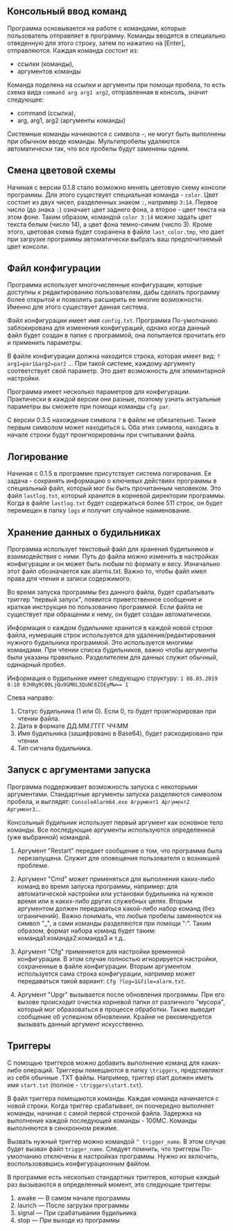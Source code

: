
Консольный ввод команд
-----------------------

Программа основывается на работе с командами, которые пользователь отправляет в программу. Команды вводятся
в специально отведенную для этого строку, затем по нажатию на [Enter], отправляются. Каждая команда состоит из:
- ссылки (команды),
- аргументов команды

Команда поделена на ссылки и аргументы при помощи пробела, то есть схема вида `command arg arg1 arg2`, отправленная в 
консоль, значит следующее:
- command (ссылка),
- arg, arg1, arg2 (аргументы команды)

Системные команды начинаются с символа `~`, не могут быть выполнены при обычном вводе команды.
Мультипробелы удаляются автоматически так, что все пробелы будут заменены одним.


Смена цветовой схемы
----------------------

Начиная с версии 0.1.8 стало возможно менять цветовую схему консоли программы. Для этого существует специальная команда - `color`. Цвет состоит из двух чисел, разделенных знаком `:`, например `3:14`. Первое число (до знака `:`) означает цвет заднего фона, а второе - цвет текста на этом фоне. Таким образом, командой `color 3:14` можно задать цвет текста белым (число 14), а цвет фона темно-синим (число 3).
Кроме этого, цветовая схема будет сохранена в файле `last_color.tmp`, что дает при загрузке программы автоматически выбрать ваш предпочитаемый цвет консоли.


Файл конфигурации
------------------

Программа использует многочисленные конфигурации, которые доступны к редактированию пользователям, 
дабы сделать программу более открытой и позволить расширить ее многие возможности. Именно для этого 
существует данная система.

Файл конфигурации имеет имя  `config.txt`. Программа По-умолчанию заблокирована для изменения конфигураций,
однако когда данный файл будет создан в папке с программой, она попытается прочитать его и применить параметры.

В файле конфигурации должна находится строка, которая имеет вид: `?arg1=par1&arg2=par2` ...
При такой системе, каждому аргументу соответствует свой параметр. Это дает возможность для элементарной настройки.

Программа имеет несколько параметров для конфигурации. Практически в каждой версии они разные, поэтому узнать актуальные
параметры вы сможете при помощи команды `cfg par`.

С версии 0.3.5 нахождение символа `?` в файле не обязательно. Также первым символом может находиться `&`. Оба этих символа, находясь в начале строки будут проигнорированы при считывании файла.

Логирование
--------------

Начиная с 0.1.5 в программе присутствует система логирования. Ее задача - сохранять информацию о ключевых действиях программы в специальный файл, который мог бы быть прочитанным человеком. Это файл `lastlog.txt`, который хранится в корневой директории программы.
Когда в файле `lastlog.txt` будет содержаться более 511 строк, он будет перемещен в папку `logs` и получит случайное наименование.


Хранение данных о будильниках
-------------------------
 Программа использует текстовый файл для хранения будильников и взаимодействия
 с ними. Путь до файла можно изменить в настройках конфигурации и он может быть
 любым по формату и весу. Изначально этот файл обозначается как alarms.txt.
 Важно то, чтобы файл имел права для чтения и записи содержимого.
 
 Во время запуска программы без данного файла, будет срабатывать триггер "первый запуск",
 появится приветственное сообщение и краткая инструкция по пользованию программой.
 Если файла не существует при обращении к нему, он будет создан автоматически.
 
 Информация о каждом будильнике хранится в каждой новой строке файла, нумерация строк
 используется для удаления/редактирования нужного будильника программой. Это используется
 многими командами.
 При чтении списка будильников, важно чтобы аргументы были указаны правильно. 
 Разделителем для данных служит обычный, одинарный пробел.
 
 
 Информация о будильнике имеет следующую структуру:
 `1 08.03.2019 0:10 0JHRg9C00LjQu9GM0L3QuNC6IDEyMw== 1`
 
 Слева направо:
 
 1. Статус будильника (1 или 0). Если 0, то будет проигнорирован при чтении файла.
 2. Дата в формате ДД.ММ.ГГГГ ЧЧ:ММ
 3. Имя будильника (зашифровано в Base64), будет раскодировано при чтении
 4. Тип сигнала будильника.



Запуск с аргументами запуска
------------------------------
 Программа поддерживает возможность запуска с некоторыми аргументами.
 Стандартные аргументы запуска разделяются символом пробела, и выглядят:
 `ConsoleAlarm64.exe Агрумент1 Аргумент2 Аргумент3`...
 
 Консольный будильник использует первый аргумент как основное тело команды.
 Все последующие аргументы используются определенной (уже выбранной) командой.

1. Аргумент "Restart" передает сообщение о том, что программа была перезапущена.
 Служит для оповещения пользователя о возникшей проблеме.
 
2. Аргумент "Cmd" может применяться для выполнения каких-либо команд во время запуска программы, например: 
 для автоматической настройки или установки будильника на нужное время или в каких-либо других служебных целях.
 Вторым аргументом должен передаваться какой-либо набор команд (без ограничений).
 Важно понимать, что любые пробелы заменяются на символ "_", а сами команды разделяются при помощи ":".
 Таким образом, формат набора команд будет таким: команда1:команда2:команда3 и т.д..
 
3. Аргумент "Cfg" применяется для настройки временной конфигурации. В этом случае полностью игнорируется настройки,
 сохраненные в файле конфигурации. Вторым аргументом используется сама строка конфигурации, например может
 передаваться такой вариант: `Cfg ?log=1&file=alarm.txt`.

4. Аргумент "Upgr" вызывается после обновления программы. При его вызове происходит очистка корневой папки от различного "мусора",
 который мог образоваться в процессе обработки. Также выводит сообщение об успешном обновлении. Крайне не рекомендуется вызывать
 данный аргумент искусственно.
 
Триггеры
---------

С помощью триггеров можно добавить выполнение команд для каких-либо операций. Триггеры помещаются в папку `\triggers`,
представляют из себя обычные .TXT файлы. Например, триггер start должен иметь имя `start.txt` (полное - `\triggers\start.txt`).

В файл триггера помещаются команды. Каждая команда начинается с новой строки. Когда триггер срабатывает, он поочередно
выполняет команды, начиная с самой первой строчкой файла. Задержка на выполнение каждой последующей команды - 100МС.
Команды выполняются в синхронном режиме.

Вызвать нужный триггер можно командой `^ trigger_name`. В этом случае будет вызван файл `trigger_name`.
Следует помнить, что триггеры По-умолчанию отключены в настройках программы. Нужно их включить, воспользовавшись
конфигурационным файлом.

В программе есть несколько стандартных триггеров, которые каждый раз вызываются в определенный момент, 
это следующие триггеры:

1. awake      —  В самом начале программы
2. launch     —  После загрузки программы
3. signal     —  При срабатывании будильника
4. stop       —  При выходе из программы

